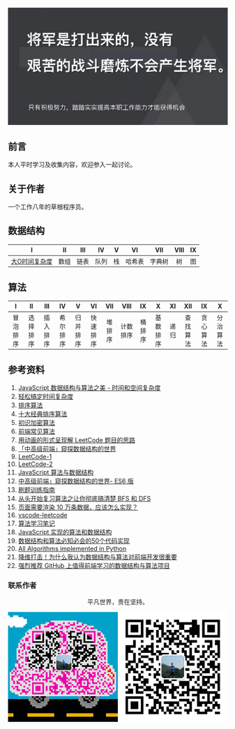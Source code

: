 ![image](./img/timg.jpg)
<br>

## 前言

本人平时学习及收集内容，欢迎参入一起讨论。

## 关于作者

一个工作八年的草根程序员。

## 数据结构

|                                                                    I                                                                    |  II   |  III  |  IV   |   V   |   VI   |  VII   | VIII  |  IX   |
| :-------------------------------------------------------------------------------------------------------------------------------------: | :---: | :---: | :---: | :---: | :----: | :----: | :---: | :---: |
| [大O时间复杂度](https://github.com/cs-learning-record/algorithm/blob/master/%E5%A4%A7O%E6%97%B6%E9%97%B4%E5%A4%8D%E6%9D%82%E5%BA%A6.md) | 数组  | 链表  | 队列  |  栈   | 哈希表 | 字典树 |  树   |  图   |

## 算法

|    I     |    II    |   III    |    IV    |    V     |    VI    |  VII   |   VIII   |   IX   |    X     |  XI   |   XII    |    IX    |    X     |
| :------: | :------: | :------: | :------: | :------: | :------: | :----: | :------: | :----: | :------: | :---: | :------: | :------: | :------: |
| 冒泡排序 | 选择排序 | 插入排序 | 希尔排序 | 归并排序 | 快速排序 | 堆排序 | 计数排序 | 桶排序 | 基数排序 | 递归  | 查找算法 | 贪心算法 | 分治算法 | 回溯算法 |

## 参考资料

1. [JavaScript 数据结构与算法之美 - 时间和空间复杂度](https://github.com/biaochenxuying/blog/issues/29)
2. [轻松搞定时间复杂度](https://mp.weixin.qq.com/s/aUDrVMhFUT3LfsHfuBopTw)
3. [排序算法](https://github.com/ftTony/blog/issues/30)
4.  [十大经典排序算法](https://github.com/hustcc/JS-Sorting-Algorithm)
5.  [初识加密算法](https://mp.weixin.qq.com/s/8iBZ3_CIzw3kWjmPYACDrw)
6.  [前端常见算法](https://github.com/ftTony/blog/issues/24)
7.  [用动画的形式呈现解 LeetCode 题目的思路](https://github.com/MisterBooo/LeetCodeAnimation)
8.  [「中高级前端」窥探数据结构的世界](https://juejin.im/post/5cd1ab3df265da03587c142a)
9.  [LeetCode-1](https://github.com/azl397985856/leetcode)
10. [LeetCode-2](https://github.com/xcatliu/leetcode)
11. [JavaScript 算法与数据结构](https://github.com/trekhleb/javascript-algorithms/blob/master/README.zh-CN.md)
12. [中高级前端」窥探数据结构的世界- ES6 版](https://juejin.im/post/5cd1ab3df265da03587c142a?utm_source=gold_browser_extension)
13. [刷题训练指南](https://github.com/apachecn/awesome-algorithm)
14. [从头开始复习算法之让你彻底搞清楚 BFS 和 DFS](https://mp.weixin.qq.com/s/AAsbpVevRRGEMrT7SdH60Q)
15. [页面需要渲染 10 万条数据，应该怎么实现？](https://www.cnblogs.com/ldld/p/11028179.html)
16. [vscode-leetcode](https://github.com/jdneo/vscode-leetcode)
17. [算法学习笔记](https://github.com/nonstriater/Learn-Algorithms)
18. [JavaScript 实现的算法和数据结构](https://github.com/ConardLi/awesome-coding-js)
19. [数据结构和算法必知必会的50个代码实现](https://github.com/wangzheng0822/algo)
20. [All Algorithms implemented in Python](https://github.com/TheAlgorithms/Python)
21. [降维打击！为什么我认为数据结构与算法对前端开发很重要](https://mp.weixin.qq.com/s/w532W5aVO67MyMeSpkI3uQ)
22. [强烈推荐 GitHub 上值得前端学习的数据结构与算法项目](https://segmentfault.com/a/1190000019842169)

### 联系作者

<div align="center">
    <p>
        平凡世界，贵在坚持。
    </p>
    <img src="./img/contact.png" />
</div>
